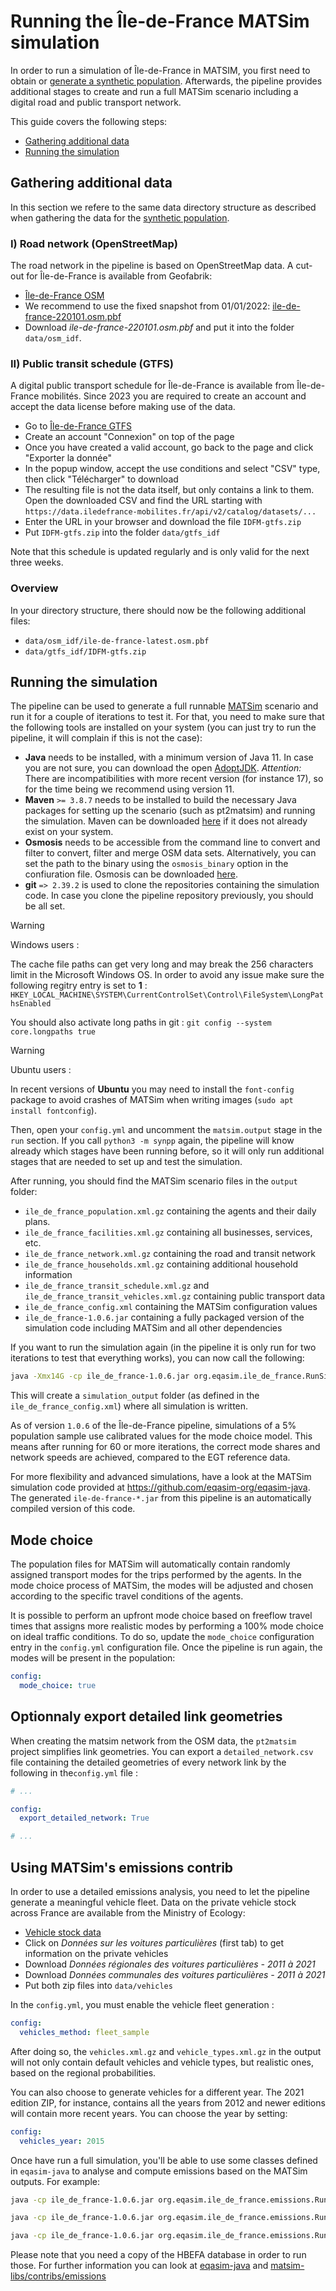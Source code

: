 # Running the Île-de-France MATSim simulation

In order to run a simulation of Île-de-France in MATSIM, you first need
to obtain or [generate a synthetic population](population.md). Afterwards, the
pipeline provides additional stages to create and run a full MATSim scenario
including a digital road and public transport network.

This guide covers the following steps:

- [Gathering additional data](#section-data)
- [Running the simulation](#section-simulation)

## <a name="section-data"></a>Gathering additional data

In this section we refere to the same data directory structure as described when
gathering the data for the [synthetic population](population.md).

### I) Road network (OpenStreetMap)

The road network in the pipeline is based on OpenStreetMap data.
A cut-out for Île-de-France is available from Geofabrik:

- [Île-de-France OSM](https://download.geofabrik.de/europe/france/ile-de-france.html)
- We recommend to use the fixed snapshot from 01/01/2022: [ile-de-france-220101.osm.pbf](https://download.geofabrik.de/europe/france/ile-de-france-220101.osm.pbf)
- Download *ile-de-france-220101.osm.pbf* and put it into the folder `data/osm_idf`.

### II) Public transit schedule (GTFS)

A digital public transport schedule for Île-de-France is available from Île-de-France mobilités. Since 2023 you are required to create an account and accept the data license before making use of the data.

- Go to [Île-de-France GTFS](https://prim.iledefrance-mobilites.fr/fr/donnees-statiques/offre-horaires-tc-gtfs-idfm)
- Create an account "Connexion" on top of the page
- Once you have created a valid account, go back to the page and click "Exporter la donnée"
- In the popup window, accept the use conditions and select "CSV" type, then click "Télécharger" to download
- The resulting file is not the data itself, but only contains a link to them. Open the downloaded CSV and find the URL starting with `https://data.iledefrance-mobilites.fr/api/v2/catalog/datasets/...`
- Enter the URL in your browser and download the file `IDFM-gtfs.zip`
- Put `IDFM-gtfs.zip` into the folder `data/gtfs_idf`

Note that this schedule is updated regularly and is only valid for the next three
weeks.

### Overview

In your directory structure, there should now be the following additional files:

- `data/osm_idf/ile-de-france-latest.osm.pbf`
- `data/gtfs_idf/IDFM-gtfs.zip`

## <a name="section-simulation">Running the simulation

The pipeline can be used to generate a full runnable [MATSim](https://matsim.org/)
scenario and run it for a couple of iterations to test it. For that, you need
to make sure that the following tools are installed on your system (you can just
try to run the pipeline, it will complain if this is not the case):

- **Java** needs to be installed, with a minimum version of Java 11. In case
you are not sure, you can download the open [AdoptJDK](https://adoptopenjdk.net/). *Attention:* There are incompatibilities with more recent version (for instance 17), so for the time being we recommend using version 11.
- **Maven** `>= 3.8.7` needs to be installed to build the necessary Java packages for setting
up the scenario (such as pt2matsim) and running the simulation. Maven can be
downloaded [here](https://maven.apache.org/) if it does not already exist on
your system.
- **Osmosis** needs to be accessible from the command line to convert and filter
to convert, filter and merge OSM data sets. Alternatively, you can set the path
to the binary using the `osmosis_binary` option in the confiuration file. Osmosis
can be downloaded [here](https://wiki.openstreetmap.org/wiki/Osmosis).
- **git** `=> 2.39.2` is used to clone the repositories containing the simulation code. In
case you clone the pipeline repository previously, you should be all set.

> [!WARNING]
> Windows users :
> 
> The cache file paths can get very long and may break the 256 characters limit in the Microsoft Windows OS. In order to avoid any issue make sure the following regitry entry is set to **1** : `HKEY_LOCAL_MACHINE\SYSTEM\CurrentControlSet\Control\FileSystem\LongPathsEnabled`
> 
> You should also activate long paths in git : `git config --system core.longpaths true`

> [!WARNING]
> Ubuntu users :
> 
> In recent versions of **Ubuntu** you may need to install the `font-config` package to avoid crashes of MATSim when writing images (`sudo apt install fontconfig`).

Then, open your `config.yml` and uncomment the `matsim.output` stage in the
`run` section. If you call `python3 -m synpp` again, the pipeline will know
already which stages have been running before, so it will only run additional
stages that are needed to set up and test the simulation.

After running, you should find the MATSim scenario files in the `output`
folder:

- `ile_de_france_population.xml.gz` containing the agents and their daily plans.
- `ile_de_france_facilities.xml.gz` containing all businesses, services, etc.
- `ile_de_france_network.xml.gz` containing the road and transit network
- `ile_de_france_households.xml.gz` containing additional household information
- `ile_de_france_transit_schedule.xml.gz` and `ile_de_france_transit_vehicles.xml.gz` containing public transport data
- `ile_de_france_config.xml` containing the MATSim configuration values
- `ile_de_france-1.0.6.jar` containing a fully packaged version of the simulation code including MATSim and all other dependencies

If you want to run the simulation again (in the pipeline it is only run for
two iterations to test that everything works), you can now call the following:

```bash
java -Xmx14G -cp ile_de_france-1.0.6.jar org.eqasim.ile_de_france.RunSimulation --config-path ile_de_france_config.xml
```

This will create a `simulation_output` folder (as defined in the `ile_de_france_config.xml`)
where all simulation is written.

As of version `1.0.6` of the Île-de-France pipeline, simulations of a 5% population sample use calibrated values for the mode choice model. This means after running for 60 or more iterations, the correct mode shares and network speeds are achieved, compared to the EGT reference data.

For more flexibility and advanced simulations, have a look at the MATSim
simulation code provided at https://github.com/eqasim-org/eqasim-java. The generated
`ile-de-france-*.jar` from this pipeline is an automatically compiled version of
this code.

## Mode choice

The population files for MATSim will automatically contain randomly assigned transport modes for the trips performed by the agents. In the mode choice process of MATSim, the modes will be adjusted and chosen according to the specific travel conditions of the agents. 

It is possible to perform an upfront mode choice based on freeflow travel times that assigns more realistic modes by performing a 100% mode choice on ideal traffic conditions. To do so, update the `mode_choice` configuration entry in the `config.yml` configuration file. Once the pipeline is run again, the modes will be present in the population:

```yaml
config:
  mode_choice: true
```

## <a name="section-data"></a>Optionnaly export detailed link geometries

When creating the matsim network from the OSM data, the `pt2matsim` project simplifies link geometries.
You can export a `detailed_network.csv` file containing the detailed geometries of every network link by the following in the`config.yml` file :

```yaml
# ...

config:
  export_detailed_network: True

# ...
```

## <a name="section-data"></a>Using MATSim's emissions contrib

In order to use a detailed emissions analysis, you need to let the pipeline generate a meaningful vehicle fleet. Data on the private vehicle stock across France are available from the Ministry of Ecology:

- [Vehicle stock data](https://www.statistiques.developpement-durable.gouv.fr/donnees-sur-le-parc-automobile-francais-au-1er-janvier-2021)
- Click on *Données sur les voitures particulières* (first tab) to get information on the private vehicles
- Download *Données régionales des voitures particulières - 2011 à 2021*
- Download *Données communales des voitures particulières - 2011 à 2021*
- Put both zip files into `data/vehicles`

In the `config.yml`, you must enable the vehicle fleet generation :

```yaml
config:
  vehicles_method: fleet_sample
```

After doing so, the `vehicles.xml.gz` and `vehicle_types.xml.gz` in the output will not only contain default vehicles and vehicle types, but realistic ones, based on the regional probabilities.

You can also choose to generate vehicles for a different year. The 2021 edition ZIP, for instance, contains all the years from 2012 and newer editions will contain more recent years. You can choose the year by setting:

```yaml
config:
  vehicles_year: 2015
```

Once have run a full simulation, you'll be able to use some classes defined in `eqasim-java` to analyse and compute emissions based on the MATSim outputs. For example:

```bash
java -cp ile_de_france-1.0.6.jar org.eqasim.ile_de_france.emissions.RunComputeEmissionsEvents --config-path config.xml --hbefa-cold-avg ./EFA_ColdStart_Vehcat_2015_Cold_Average.csv --hbefa-hot-avg ./EFA_HOT_Vehcat_2015_Hot_Average.csv --hbefa-cold-detailed ./EFA_ColdStart_Subsegm_2015_Cold_Detailed.csv --hbefa-hot-detailed ./EFA_HOT_Subsegm_2015_Hot_Detailed.csv
```

```bash
java -cp ile_de_france-1.0.6.jar org.eqasim.ile_de_france.emissions.RunExportEmissionsNetwork --config-path config.xml --time-bin-size 3600
```

```bash
java -cp ile_de_france-1.0.6.jar org.eqasim.ile_de_france.emissions.RunComputeEmissionsGrid --config-path config.xml --domain-shp-path idf_2154.shp
```

Please note that you need a copy of the HBEFA database in order to run those. For further information you can look at [eqasim-java](https://github.com/eqasim-org/eqasim-java) and [matsim-libs/contribs/emissions](https://github.com/matsim-org/matsim-libs/tree/master/contribs/emissions)
